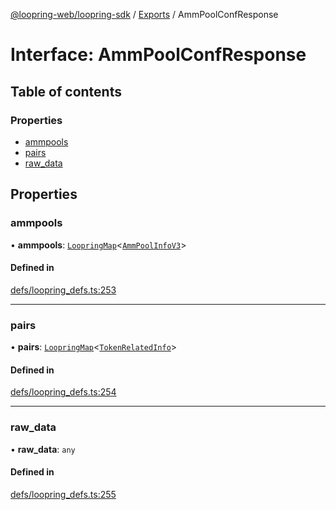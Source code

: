 [@loopring-web/loopring-sdk](../README.md) / [Exports](../modules.md) / AmmPoolConfResponse

# Interface: AmmPoolConfResponse

## Table of contents

### Properties

- [ammpools](AmmPoolConfResponse.md#ammpools)
- [pairs](AmmPoolConfResponse.md#pairs)
- [raw\_data](AmmPoolConfResponse.md#raw_data)

## Properties

### ammpools

• **ammpools**: [`LoopringMap`](LoopringMap.md)<[`AmmPoolInfoV3`](AmmPoolInfoV3.md)\>

#### Defined in

[defs/loopring_defs.ts:253](https://github.com/Loopring/loopring_sdk/blob/4fed49a/src/defs/loopring_defs.ts#L253)

___

### pairs

• **pairs**: [`LoopringMap`](LoopringMap.md)<[`TokenRelatedInfo`](TokenRelatedInfo.md)\>

#### Defined in

[defs/loopring_defs.ts:254](https://github.com/Loopring/loopring_sdk/blob/4fed49a/src/defs/loopring_defs.ts#L254)

___

### raw\_data

• **raw\_data**: `any`

#### Defined in

[defs/loopring_defs.ts:255](https://github.com/Loopring/loopring_sdk/blob/4fed49a/src/defs/loopring_defs.ts#L255)
